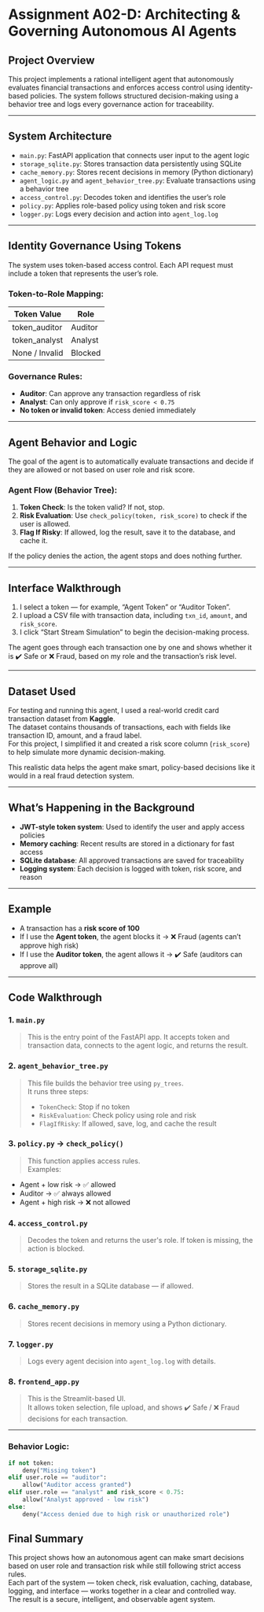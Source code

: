 # Assignment A02-D: Architecting & Governing Autonomous AI Agents

## Project Overview

This project implements a rational intelligent agent that autonomously evaluates financial transactions and enforces access control using identity-based policies. The system follows structured decision-making using a behavior tree and logs every governance action for traceability.

---

## System Architecture

- `main.py`: FastAPI application that connects user input to the agent logic
- `storage_sqlite.py`: Stores transaction data persistently using SQLite
- `cache_memory.py`: Stores recent decisions in memory (Python dictionary)
- `agent_logic.py` and `agent_behavior_tree.py`: Evaluate transactions using a behavior tree
- `access_control.py`: Decodes token and identifies the user’s role
- `policy.py`: Applies role-based policy using token and risk score
- `logger.py`: Logs every decision and action into `agent_log.log`

---

## Identity Governance Using Tokens

The system uses token-based access control. Each API request must include a token that represents the user’s role.

### Token-to-Role Mapping:

| Token Value       | Role     |
|-------------------|----------|
| token_auditor     | Auditor  |
| token_analyst     | Analyst  |
| None / Invalid    | Blocked  |

### Governance Rules:

- **Auditor**: Can approve any transaction regardless of risk
- **Analyst**: Can only approve if `risk_score < 0.75`
- **No token or invalid token**: Access denied immediately

---

## Agent Behavior and Logic

The goal of the agent is to automatically evaluate transactions and decide if they are allowed or not based on user role and risk score.

### Agent Flow (Behavior Tree):
1. **Token Check**: Is the token valid? If not, stop.
2. **Risk Evaluation**: Use `check_policy(token, risk_score)` to check if the user is allowed.
3. **Flag If Risky**: If allowed, log the result, save it to the database, and cache it.

If the policy denies the action, the agent stops and does nothing further.

---

## Interface Walkthrough

1. I select a token — for example, “Agent Token” or “Auditor Token”.
2. I upload a CSV file with transaction data, including `txn_id`, `amount`, and `risk_score`.
3. I click “Start Stream Simulation” to begin the decision-making process.

The agent goes through each transaction one by one and shows whether it is ✔️ Safe or ❌ Fraud, based on my role and the transaction’s risk level.

---

## Dataset Used

For testing and running this agent, I used a real-world credit card transaction dataset from **Kaggle**.  
The dataset contains thousands of transactions, each with fields like transaction ID, amount, and a fraud label.  
For this project, I simplified it and created a risk score column (`risk_score`) to help simulate more dynamic decision-making.

This realistic data helps the agent make smart, policy-based decisions like it would in a real fraud detection system.

---

## What’s Happening in the Background

- **JWT-style token system**: Used to identify the user and apply access policies
- **Memory caching**: Recent results are stored in a dictionary for fast access
- **SQLite database**: All approved transactions are saved for traceability
- **Logging system**: Each decision is logged with token, risk score, and reason

---

## Example

- A transaction has a **risk score of 100**
- If I use the **Agent token**, the agent blocks it → ❌ Fraud (agents can’t approve high risk)
- If I use the **Auditor token**, the agent allows it → ✔️ Safe (auditors can approve all)

---

## Code Walkthrough

### 1. `main.py`
> This is the entry point of the FastAPI app. It accepts token and transaction data, connects to the agent logic, and returns the result.

### 2. `agent_behavior_tree.py`
> This file builds the behavior tree using `py_trees`.  
> It runs three steps:  
> - `TokenCheck`: Stop if no token  
> - `RiskEvaluation`: Check policy using role and risk  
> - `FlagIfRisky`: If allowed, save, log, and cache the result

### 3. `policy.py` → `check_policy()`
> This function applies access rules.  
Examples:
- Agent + low risk → ✅ allowed  
- Auditor → ✅ always allowed  
- Agent + high risk → ❌ not allowed

### 4. `access_control.py`
> Decodes the token and returns the user's role. If token is missing, the action is blocked.

### 5. `storage_sqlite.py`
> Stores the result in a SQLite database — if allowed.

### 6. `cache_memory.py`
> Stores recent decisions in memory using a Python dictionary.

### 7. `logger.py`
> Logs every agent decision into `agent_log.log` with details.

### 8. `frontend_app.py`
> This is the Streamlit-based UI.  
> It allows token selection, file upload, and shows ✔️ Safe / ❌ Fraud decisions for each transaction.

---

### Behavior Logic:
```python
if not token:
    deny("Missing token")
elif user.role == "auditor":
    allow("Auditor access granted")
elif user.role == "analyst" and risk_score < 0.75:
    allow("Analyst approved - low risk")
else:
    deny("Access denied due to high risk or unauthorized role")
```
## Final Summary

This project shows how an autonomous agent can make smart decisions based on user role and transaction risk while still following strict access rules.  
Each part of the system — token check, risk evaluation, caching, database, logging, and interface — works together in a clear and controlled way.  
The result is a secure, intelligent, and observable agent system.

